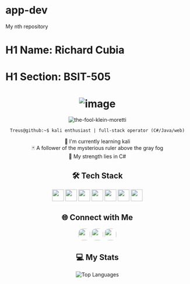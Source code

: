 # app-dev
My nth repository
# H1 Name: Richard Cubia
# H1 Section: BSIT-505
<div align="center">

# ![image](https://github.com/user-attachments/assets/36e48651-a95a-4180-b2f6-80d5fefa3948)

![the-fool-klein-moretti](https://github.com/user-attachments/assets/c8d8f0e2-17a7-4eed-8abd-5a64831d3edf)

`Treus@github:~$ kali enthusiast | full-stack operator (C#/Java/web)`

🌱 I'm currently learning kali  
🃏 A follower of the mysterious ruler above the gray fog  
🎲 My strength lies in C#  

## 🛠️ Tech Stack  
<a href="https://www.kali.org/"><img src="https://img.shields.io/badge/Kali_Linux-557C94?style=for-the-badge&logo=kali-linux&logoColor=white" height="32"></a> 
<a href="https://learn.microsoft.com/en-us/dotnet/csharp/"><img src="https://img.shields.io/badge/C%23-239120?style=for-the-badge&logo=c-sharp&logoColor=white" height="32"></a> 
<a href="https://www.java.com/"><img src="https://img.shields.io/badge/Java-ED8B00?style=for-the-badge&logo=java&logoColor=white" height="32"></a> 
<a href="https://developer.mozilla.org/en-US/docs/Web/JavaScript"><img src="https://img.shields.io/badge/JavaScript-F7DF1E?style=for-the-badge&logo=javascript&logoColor=black" height="32"></a> 
<a href="https://www.php.net/"><img src="https://img.shields.io/badge/PHP-777BB4?style=for-the-badge&logo=php&logoColor=white" height="32"></a> 
<a href="https://developer.mozilla.org/en-US/docs/Web/HTML"><img src="https://img.shields.io/badge/HTML5-E34F26?style=for-the-badge&logo=html5&logoColor=white" height="32"></a> 
<a href="https://www.mysql.com/"><img src="https://img.shields.io/badge/MySQL-4479A1?style=for-the-badge&logo=mysql&logoColor=white" height="32"></a>  

## 🌐 Connect with Me  
<a href="https://github.com/Treusu"><img src="https://img.shields.io/badge/GitHub-181717?style=for-the-badge&logo=github&logoColor=white&logoWidth=20" height="32" style="border-radius:12px"></a> 
<a href="https://ph.jobstreet.com/profile/richard-cubia-QQ54l2dckp"><img src="https://img.shields.io/badge/JobStreet-FF0000?style=for-the-badge&logo=data:image/svg+xml;base64,PHN2ZyB4bWxucz0iaHR0cDovL3d3dy53My5vcmcvMjAwMC9zdmciIHZpZXdCb3g9IjAgMCAyNDAgODAiPjxwYXRoIGZpbGw9IiNGRkYiIGQ9Ik0yMjQgMEgxNnY4MGgyMDhWMEgzMmw0OCA0OEg4MHYzMmgzMlY0OGg0OHoiLz48L3N2Zz4=&logoColor=white&logoWidth=20" height="32" style="border-radius:12px"></a> 
<a href="https://www.facebook.com/TreusKun"><img src="https://img.shields.io/badge/Facebook-1877F2?style=for-the-badge&logo=facebook&logoColor=white&logoWidth=20" height="32" style="border-radius:12px"></a>

## 💻 My Stats 
![Top Languages](https://github-readme-stats.vercel.app/api/top-langs/?username=Treusu&layout=donut&title_color=ffffff&text_color=FFFFFF&bg_color=000000&border_radius=20)
</div>
